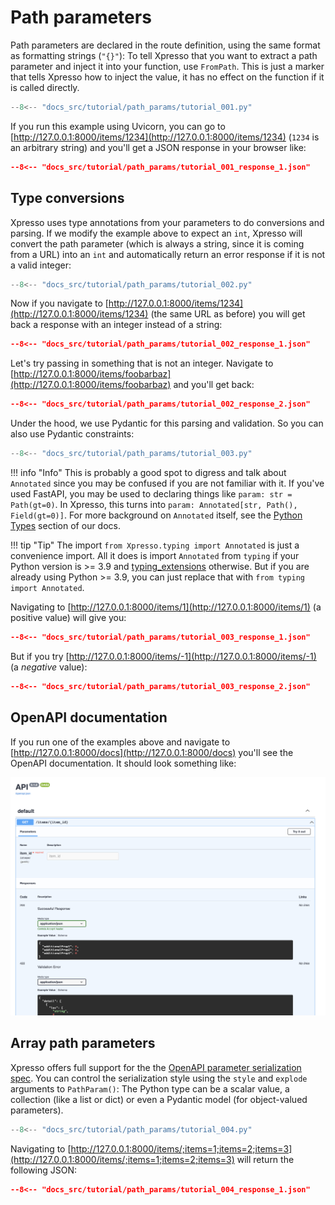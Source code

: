 # Path parameters

Path parameters are declared in the route definition, using the same format as formatting strings (`"{}"`):
To tell Xpresso that you want to extract a path parameter and inject it into your function, use `FromPath`.
This is just a marker that tells Xpresso how to inject the value, it has no effect on the function if it is called directly.

```python
--8<-- "docs_src/tutorial/path_params/tutorial_001.py"
```

If you run this example using Uvicorn, you can go to [http://127.0.0.1:8000/items/1234](http://127.0.0.1:8000/items/1234) (`1234` is an arbitrary string) and you'll get a JSON response in your browser like:

```json
--8<-- "docs_src/tutorial/path_params/tutorial_001_response_1.json"
```

## Type conversions

Xpresso uses type annotations from your parameters to do conversions and parsing.
If we modify the example above to expect an `int`, Xpresso will convert the path parameter (which is always a string, since it is coming from a URL) into an `int` and automatically return an error response if it is not a valid integer:

```python
--8<-- "docs_src/tutorial/path_params/tutorial_002.py"
```

Now if you navigate to [http://127.0.0.1:8000/items/1234](http://127.0.0.1:8000/items/1234) (the same URL as before) you will get back a response with an integer instead of a string:

```json
--8<-- "docs_src/tutorial/path_params/tutorial_002_response_1.json"
```

Let's try passing in something that is not an integer. Navigate to [http://127.0.0.1:8000/items/foobarbaz](http://127.0.0.1:8000/items/foobarbaz) and you'll get back:

```json
--8<-- "docs_src/tutorial/path_params/tutorial_002_response_2.json"
```

Under the hood, we use Pydantic for this parsing and validation.
So you can also use Pydantic constraints:

```python
--8<-- "docs_src/tutorial/path_params/tutorial_003.py"
```

!!! info "Info"
    This is probably a good spot to digress and talk about `Annotated` since you may be confused if you are not familiar with it.
    If you've used FastAPI, you may be used to declaring things like `param: str = Path(gt=0)`.
    In Xpresso, this turns into `param: Annotated[str, Path(), Field(gt=0)]`.
    For more background on `Annotated` itself, see the [Python Types] section of our docs.

!!! tip "Tip"
    The import `from Xpresso.typing import Annotated` is just a convenience import.
    All it does is import `Annotated` from `typing` if your Python version is >= 3.9 and [typing_extensions] otherwise.
    But if you are already using Python >= 3.9, you can just replace that with `from typing import Annotated`.

Navigating to [http://127.0.0.1:8000/items/1](http://127.0.0.1:8000/items/1) (a positive value) will give you:

```json
--8<-- "docs_src/tutorial/path_params/tutorial_003_response_1.json"
```

But if you try [http://127.0.0.1:8000/items/-1](http://127.0.0.1:8000/items/-1) (a _negative_ value):

```json
--8<-- "docs_src/tutorial/path_params/tutorial_003_response_2.json"
```

## OpenAPI documentation

If you run one of the examples above and navigate to [http://127.0.0.1:8000/docs](http://127.0.0.1:8000/docs) you'll see the OpenAPI documentation.
It should look something like:

![Swagger UI](path_params_001.png)

## Array path parameters

Xpresso offers full support for the the [OpenAPI parameter serialization spec].
You can control the serialization style using the `style` and `explode` arguments to `PathParam()`:
The Python type can be a scalar value, a collection (like a list or dict) or even a Pydantic model (for object-valued parameters).

```python
--8<-- "docs_src/tutorial/path_params/tutorial_004.py"
```

Navigating to [http://127.0.0.1:8000/items/;items=1;items=2;items=3](http://127.0.0.1:8000/items/;items=1;items=2;items=3) will return the following JSON:

```json
--8<-- "docs_src/tutorial/path_params/tutorial_004_response_1.json"
```

[Python Types]: ../types.md
[typing_extensions]: https://pypi.org/project/typing-extensions/
[OpenAPI parameter serialization spec]: https://swagger.io/docs/specification/serialization/
